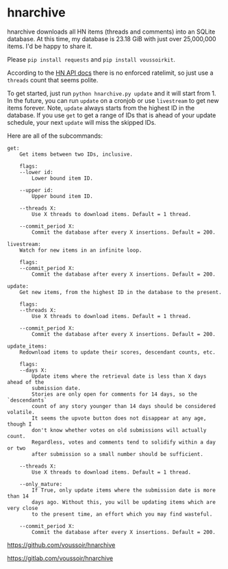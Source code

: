 hnarchive
=========

hnarchive downloads all HN items (threads and comments) into an SQLite database. At this time, my database is 23.18 GiB with just over 25,000,000 items. I'd be happy to share it.

Please `pip install requests` and `pip install voussoirkit`.

According to the [HN API docs](https://github.com/HackerNews/API) there is no enforced ratelimit, so just use a `threads` count that seems polite.

To get started, just run `python hnarchive.py update` and it will start from 1. In the future, you can run `update` on a cronjob or use `livestream` to get new items forever. Note, `update` always starts from the highest ID in the database. If you use `get` to get a range of IDs that is ahead of your update schedule, your next `update` will miss the skipped IDs.

Here are all of the subcommands:

    get:
        Get items between two IDs, inclusive.

        flags:
        --lower id:
            Lower bound item ID.

        --upper id:
            Upper bound item ID.

        --threads X:
            Use X threads to download items. Default = 1 thread.

        --commit_period X:
            Commit the database after every X insertions. Default = 200.

    livestream:
        Watch for new items in an infinite loop.

        flags:
        --commit_period X:
            Commit the database after every X insertions. Default = 200.

    update:
        Get new items, from the highest ID in the database to the present.

        flags:
        --threads X:
            Use X threads to download items. Default = 1 thread.

        --commit_period X:
            Commit the database after every X insertions. Default = 200.

    update_items:
        Redownload items to update their scores, descendant counts, etc.

        flags:
        --days X:
            Update items where the retrieval date is less than X days ahead of the
            submission date.
            Stories are only open for comments for 14 days, so the `descendants`
            count of any story younger than 14 days should be considered volatile.
            It seems the upvote button does not disappear at any age, though I
            don't know whether votes on old submissions will actually count.
            Regardless, votes and comments tend to solidify within a day or two
            after submission so a small number should be sufficient.

        --threads X:
            Use X threads to download items. Default = 1 thread.

        --only_mature:
            If True, only update items where the submission date is more than 14
            days ago. Without this, you will be updating items which are very close
            to the present time, an effort which you may find wasteful.

        --commit_period X:
            Commit the database after every X insertions. Default = 200.

https://github.com/voussoir/hnarchive

https://gitlab.com/voussoir/hnarchive
